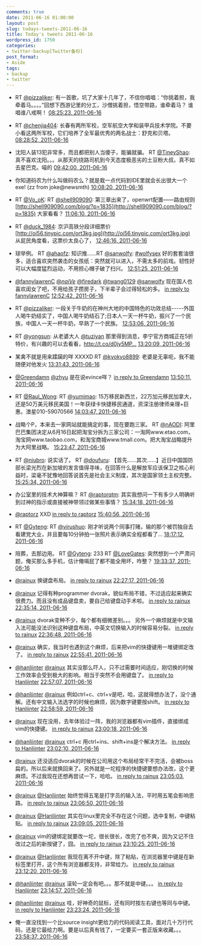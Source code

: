```yaml
---
comments: true
date: 2011-06-16 01:00:00
layout: post
slug: todays-tweets-2011-06-16
title: Today's tweets 2011-06-16
wordpress_id: 1750
categories:
- twitter-backup[Twitter备份]
post_format:
- Aside
tags:
- backup
- twitter
---
```





  * RT [@pizzaliker](http://twitter.com/pizzaliker): 有一首歌，坑了大家十几年了，不信你唱唱：“你挑着担，我牵着马。。。。”回想下西游记里的分工，沙僧挑着担，悟空带路，谁牵着马？ 谁唱谁八戒啊！ [08:25:23, 2011-06-16](http://twitter.com/gfrog/statuses/81155374576713728)





  * RT [@chenjia404](http://twitter.com/chenjia404): 长春有两所军校，空军航空大学和装甲兵技术学院。不要小看这两所军校，它们培养了全军最优秀的两名战士：舒克和贝塔。 [08:28:52, 2011-06-16](http://twitter.com/gfrog/statuses/81156251869908992)





  * 沈阳人装13犯非常多，而且都把别人当傻子，能骗就骗。 RT [@TineyShao](http://twitter.com/TineyShao): 真不喜欢沈阳。。。从那天的绕路司机到今天态度极恶劣的土豆粉大叔。真不如去星巴克。喵的 [09:42:00, 2011-06-16](http://twitter.com/gfrog/statuses/81174655825739776)





  * 你知道码农为什么叫做码农么？就是栽一点代码到IDE里就会长出很大一个exe! (zz from joke@newsmth) [10:08:20, 2011-06-16](http://twitter.com/gfrog/statuses/81181282964475905)





  * RT [@Vo_oK](http://twitter.com/Vo_oK): RT [@shell909090](http://twitter.com/shell909090): 第三章出来了，openwrt配置——路由规则 [http://shell909090.com/blog/?p=1835](http://shell909090.com/blog/?p=1835) 大家看看？ [11:06:10, 2011-06-16](http://twitter.com/gfrog/statuses/81195834322075649)





  * RT [@duck_1984](http://twitter.com/duck_1984): 京沪高铁分段详细票价 [http://oi56.tinypic.com/ort3kg.jpg](http://oi56.tinypic.com/ort3kg.jpg) 从屁民角度看，这票价太良心了， [12:46:16, 2011-06-16](http://twitter.com/gfrog/statuses/81221024934395904)





  * 球举例。 RT [@ahaofz](http://twitter.com/ahaofz): 知识推……RT [@sanwolfy](http://twitter.com/sanwolfy): [#wolfysex](http://search.twitter.com/search?q=%23wolfysex) 好的套套油很多，适合喜欢突然袭击的女孩纸：突然就可以进入，不需太多的前戏。韧性好可以大幅度猛烈运动，不用担心帽子破了扫兴。 [12:51:25, 2011-06-16](http://twitter.com/gfrog/statuses/81222322190688256)





  * [@fannylawrenC](http://twitter.com/fannylawrenC) [@_naiVe_](http://twitter.com/_naiVe_) [@firedark](http://twitter.com/firedark) [@twang0129](http://twitter.com/twang0129) [@sanwolfy](http://twitter.com/sanwolfy) 现在国人也喜欢闺女了吧，不用给孩子攒房子，下半辈子会过得轻松的多。 [in reply to fannylawrenC](http://twitter.com/fannylawrenC/statuses/81220663913885696) [12:52:42, 2011-06-16](http://twitter.com/gfrog/statuses/81222647521873920)





  * RT [@pizzaliker](http://twitter.com/pizzaliker): 一段关于牛奶的在神州大地的中国特色的功效总结-----外国人喝牛奶结实了，中国人喝牛奶结石了;日本人一天一杯牛奶，振兴了一个民族，中国人一天一杯牛奶，早熟了一个民族。 [12:53:06, 2011-06-16](http://twitter.com/gfrog/statuses/81222744536121344)





  * RT [@yongsun](http://twitter.com/yongsun): 从老婆大人 [@tuziyan](http://twitter.com/tuziyan) 那里得到消息，李宁官方商城正在5折特价，有兴趣的可以去看看，http://t.co/d0jy5MP… [13:20:09, 2011-06-16](http://twitter.com/gfrog/statuses/81229554043203584)





  * 某禽不就是用来蹂躏的咩 XXXXD RT [@kyokyo8899](http://twitter.com/kyokyo8899): 老婆是无辜呃，我不能随便对他发火 [13:31:43, 2011-06-16](http://twitter.com/gfrog/statuses/81232463292137472)





  * [@Greendamn](http://twitter.com/Greendamn) [@zhyu](http://twitter.com/zhyu) 是在说evince咩？ [in reply to Greendamn](http://twitter.com/Greendamn/statuses/81232630946861056) [13:50:11, 2011-06-16](http://twitter.com/gfrog/statuses/81237113701548033)





  * RT [@Raul_Wong](http://twitter.com/Raul_Wong): RT [@yumimao](http://twitter.com/yumimao): 15万移民新西兰，22万加元移民加拿大，还是50万美元移民美国！一年获绿卡快捷移民通道，资深注册律师亲理+巨惠。澳星010-59070566 [14:03:47, 2011-06-16](http://twitter.com/gfrog/statuses/81240534668152832)





  * 战略个P，本来去一家网站就能搞定的事，现在要跑三家。 RT [@nAODI](http://twitter.com/nAODI): 阿里巴巴集团决定从6月16日起把淘宝分拆为三家公司：一淘网www.etao.com，淘宝网www.taobao.com，和淘宝商城www.tmall.com。把大淘宝战略提升为大阿里战略。 [15:23:47, 2011-06-16](http://twitter.com/gfrog/statuses/81260668552097792)





  * RT [@niubro](http://twitter.com/niubro): 说实话了。 RT [@doufuru](http://twitter.com/doufuru): 【首先……其次……】近日中国国防部长梁光烈在新加坡的发言值得寻味，在回答什么是解放军应该保卫之核心利益时，梁毫不犹豫地回答说首先是社会主义制度，其次是国家领土主权完整。 [15:25:34, 2011-06-16](http://twitter.com/gfrog/statuses/81261114180120578)





  * 办公室里的技术大神算嘛？ RT [@raptorqtm](http://twitter.com/raptorqtm): 其实我想问一下有多少人明确听到过神的指示或直接被神带领过做某些事情？ [15:34:18, 2011-06-16](http://twitter.com/gfrog/statuses/81263312477765632)





  * [@raptorz](http://twitter.com/raptorz) XXD [in reply to raptorz](http://twitter.com/raptorz/statuses/81234337537863680) [15:40:56, 2011-06-16](http://twitter.com/gfrog/statuses/81264981718478848)





  * RT [@Gyteng](http://twitter.com/Gyteng): RT [@virushuo](http://twitter.com/virushuo): 刚才听说两个同事打赌，输的那个被罚独自去看建党大业，并且要每10分钟拍一张照片表示确实全程都看了… [18:17:12, 2011-06-16](http://twitter.com/gfrog/statuses/81304307122708481)





  * 陪葬，去那边用。 RT [@Gyteng](http://twitter.com/Gyteng): 233 RT [@LoveGates](http://twitter.com/LoveGates): 突然想到一个严肃问题，俺买那么多手机，估计俺嗝屁了都不能全用坏，咋整？ [19:33:37, 2011-06-16](http://twitter.com/gfrog/statuses/81323539474554880)





  * [@rainux](http://twitter.com/rainux) 换键盘布局。 [in reply to rainux](http://twitter.com/rainux/statuses/81365907955396608) [22:27:17, 2011-06-16](http://twitter.com/gfrog/statuses/81367244461977601)





  * [@rainux](http://twitter.com/rainux) 记得有种programmer dvorak，貌似布局不错，不过适应起来确实很费力。而且没有成品键盘卖，要自己给键盘动手术啦。 [in reply to rainux](http://twitter.com/rainux/statuses/81367854464778240) [22:35:14, 2011-06-16](http://twitter.com/gfrog/statuses/81369244566163457)





  * [@rainux](http://twitter.com/rainux) dvorak变种不少，每个都有细微差别。。。 另外一个麻烦就是中文输入法可能没法识别这种键盘布局，中英文切换输入的时候容易分裂。 [in reply to rainux](http://twitter.com/rainux/statuses/81369013141254144) [22:36:48, 2011-06-16](http://twitter.com/gfrog/statuses/81369638025433090)





  * [@rainux](http://twitter.com/rainux) 确实，我当时也遇到这个麻烦，后来把vim的快捷键用一堆键绑定改了。 [in reply to rainux](http://twitter.com/rainux/statuses/81370667118895104) [22:55:41, 2011-06-16](http://twitter.com/gfrog/statuses/81374392134811650)





  * [@hanliinter](http://twitter.com/hanliinter) [@rainux](http://twitter.com/rainux) 其实没那么吓人，只不过需要时间适应，刚切换的时候工作效率会受到极大的影响。相当于突然不会用键盘了。 [in reply to Hanliinter](http://twitter.com/Hanliinter/statuses/81373130198749184) [22:57:07, 2011-06-16](http://twitter.com/gfrog/statuses/81374751007838208)





  * [@hanliinter](http://twitter.com/hanliinter) [@rainux](http://twitter.com/rainux) 例如ctrl+c、ctrl+v是吧，哈，这就得想办法了，没个通解。还有中文输入法选字的时候也麻烦，因为数字键要按shift。 [in reply to Hanliinter](http://twitter.com/Hanliinter/statuses/81374354377678848) [22:58:59, 2011-06-16](http://twitter.com/gfrog/statuses/81375222841876480)





  * [@rainux](http://twitter.com/rainux) 现在没用，去年体验过一阵，我的浏览器都有vim插件，直接绑成vim的快捷键。 [in reply to rainux](http://twitter.com/rainux/statuses/81374884780969984) [23:00:18, 2011-06-16](http://twitter.com/gfrog/statuses/81375551876644865)





  * [@hanliinter](http://twitter.com/hanliinter) [@rainux](http://twitter.com/rainux) ctrl+c 用ctrl+ins、shift+ins是个解决方法。 [in reply to Hanliinter](http://twitter.com/Hanliinter/statuses/81375781850320896) [23:02:10, 2011-06-16](http://twitter.com/gfrog/statuses/81376023047966720)





  * [@rainux](http://twitter.com/rainux) 还没适应dvorak的时候在公司用这个布局经常干不完活，会被boss扁的。所以后来就换回来了。另外就是一坨程序的快捷键要想办法改，这个更麻烦。不过我现在还想再尝试一下，哈哈。 [in reply to rainux](http://twitter.com/rainux/statuses/81376279227678720) [23:05:03, 2011-06-16](http://twitter.com/gfrog/statuses/81376749862137856)





  * [@rainux](http://twitter.com/rainux) [@Hanliinter](http://twitter.com/Hanliinter) 始终觉得五笔是打字员的输入法，平时用五笔会影响思路。 [in reply to rainux](http://twitter.com/rainux/statuses/81376649727328256) [23:06:50, 2011-06-16](http://twitter.com/gfrog/statuses/81377199126609921)





  * [@rainux](http://twitter.com/rainux) [@Hanliinter](http://twitter.com/Hanliinter) 其实在linux里完全不存在这个问题，选中复制，中键粘贴。 [in reply to rainux](http://twitter.com/rainux/statuses/81376834926804992) [23:09:05, 2011-06-16](http://twitter.com/gfrog/statuses/81377765940658176)





  * [@rainux](http://twitter.com/rainux) vim的键绑定就要改一坨，很长很长，改完了也不爽，因为又记不住改过之后的新按键了，囧。 [in reply to rainux](http://twitter.com/rainux/statuses/81377164884312064) [23:10:25, 2011-06-16](http://twitter.com/gfrog/statuses/81378099756941312)





  * [@rainux](http://twitter.com/rainux) [@Hanliinter](http://twitter.com/Hanliinter) 我现在离不开中键，除了粘贴，在浏览器里中键是在新标签里打开，这个所有浏览器都支持，非常给力。 [in reply to rainux](http://twitter.com/rainux/statuses/81378062209515520) [23:12:20, 2011-06-16](http://twitter.com/gfrog/statuses/81378581598576640)





  * [@hanliinter](http://twitter.com/hanliinter) [@rainux](http://twitter.com/rainux) 滚轮一定会有吧。。。那不就是中键。。。 [in reply to Hanliinter](http://twitter.com/Hanliinter/statuses/81378386613776384) [23:14:57, 2011-06-16](http://twitter.com/gfrog/statuses/81379239684878336)





  * [@hanliinter](http://twitter.com/hanliinter) [@rainux](http://twitter.com/rainux) 哇，好神奇的鼠标，还有同时按左右键也等同与中键。 [in reply to Hanliinter](http://twitter.com/Hanliinter/statuses/81379551787233280) [23:23:24, 2011-06-16](http://twitter.com/gfrog/statuses/81381368411594752)





  * 俺一直没找到一个比source insight更给力的代码阅读工具，面对几十万行代码，还是它最给力啊。要是以后真有钱了，一定要买一套正版来收藏。。。 [23:58:37, 2011-06-16](http://twitter.com/gfrog/statuses/81390230745264128)




